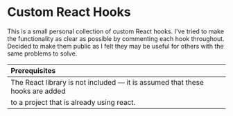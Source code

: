 # Custom React Hooks

This is a small personal collection of custom React hooks. I've tried to make
the functionality as clear as possible by commenting each hook throughout.
Decided to make them public as I felt they may be useful for others with the
same problems to solve.

| Prerequisites |
| :--- |
| The React library is not included — it is assumed that these hooks are added
to a project that is already using react. |
